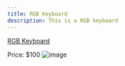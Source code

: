 ```yaml
---
title: RGB Keyboard
description: This is a RGB keyboard
---
```


[RGB Keyboard](products/rbg-kb)

Price: $100
![image](/img/rgb-keyboard.jpg)